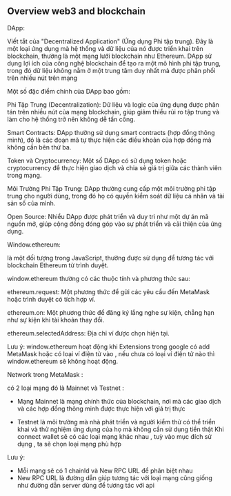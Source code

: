 ## Overview web3 and blockchain

DApp:

Viết tắt của "Decentralized Application" (Ứng dụng Phi tập trung). Đây là một loại ứng dụng mà hệ thống và dữ liệu của nó được triển khai trên blockchain, thường là một mạng lưới blockchain như Ethereum. DApp sử dụng lợi ích của công nghệ blockchain để tạo ra một mô hình phi tập trung, trong đó dữ liệu không nằm ở một trung tâm duy nhất mà được phân phối trên nhiều nút trên mạng

Một số đặc điểm chính của DApp bao gồm:

Phi Tập Trung (Decentralization): Dữ liệu và logic của ứng dụng được phân tán trên nhiều nút của mạng blockchain, giúp giảm thiểu rủi ro tập trung và làm cho hệ thống trở nên không dễ tấn công.

Smart Contracts: DApp thường sử dụng smart contracts (hợp đồng thông minh), đó là các đoạn mã tự thực hiện các điều khoản của hợp đồng mà không cần bên thứ ba.

Token và Cryptocurrency: Một số DApp có sử dụng token hoặc cryptocurrency để thực hiện giao dịch và chia sẻ giá trị giữa các thành viên trong mạng.

Môi Trường Phi Tập Trung: DApp thường cung cấp một môi trường phi tập trung cho người dùng, trong đó họ có quyền kiểm soát dữ liệu cá nhân và tài sản số của mình.

Open Source: Nhiều DApp được phát triển và duy trì như một dự án mã nguồn mở, giúp cộng đồng đóng góp vào sự phát triển và cải thiện của ứng dụng.

Window.ethereum:

là một đối tượng trong JavaScript, thường được sử dụng để tương tác với blockchain Ethereum từ trình duyệt.

window.ethereum thường có các thuộc tính và phương thức sau:

ethereum.request: Một phương thức để gửi các yêu cầu đến MetaMask hoặc trình duyệt có tích hợp ví.

ethereum.on: Một phương thức để đăng ký lắng nghe sự kiện, chẳng hạn như sự kiện khi tài khoản thay đổi.

ethereum.selectedAddress: Địa chỉ ví được chọn hiện tại.

Lưu ý:
window.ethereum hoạt động khi Extensions trong google có add MetaMask hoặc có loại ví điện tử vào , nếu chưa có loại ví điện tử nào thì window.ethereum sẽ không hoạt động.

Network trong MetaMask : 

có 2 loại mạng đó là Mainnet và Testnet : 

- Mạng Mainnet là mạng chính thức của blockchain, nơi mà các giao dịch và các hợp đồng thông minh được thực hiện với giá trị thực

- Testnet là môi trường mà nhà phát triển và người kiểm thử có thể triển khai và thử nghiệm ứng dụng của họ mà không cần sử dụng tiền thật
Khi connect wallet sẽ có các loại mạng khác nhau , tuỳ vào mục đích sử dụng , ta sẽ chọn loại mạng phù hợp

Lưu ý: 
- Mỗi mạng sẽ có 1 chainId và New RPC URL để phân biệt nhau
- New RPC URL là đường dẫn giúp tương tác với loại mạng cũng giống như đường dẫn server dùng để tương tác với api 


